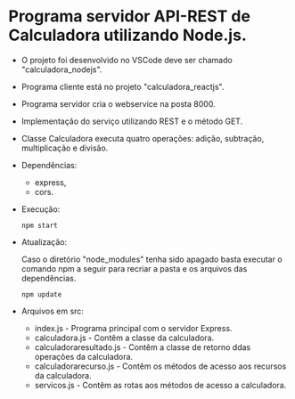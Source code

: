 # Programa servidor API-REST de Calculadora utilizando Node.js.

- O projeto foi desenvolvido no VSCode deve ser chamado "calculadora_nodejs".
- Programa cliente está no projeto "calculadora_reactjs".
- Programa servidor cria o webservice na posta 8000.
- Implementação do serviço utilizando REST e o método GET.
- Classe Calculadora executa quatro operações: adição, subtração, multiplicação e divisão.

- Dependências:    
    - express,
    - cors.

- Execução:    
   <pre><code>npm start</code></pre>
   
- Atualização:

   Caso o diretório "node_modules" tenha sido apagado basta executar o comando npm a seguir para recriar a pasta e os arquivos das dependências.
   <pre><code>npm update</code></pre> 
   
- Arquivos em src:
    - index.js - Programa principal com o servidor Express.
    - calculadora.js - Contêm a classe da calculadora.
    - calculadoraresultado.js - Contêm a classe de retorno ddas operações da calculadora.
    - calculadorarecurso.js - Contêm os métodos de acesso aos recursos da calculadora.
    - servicos.js - Contêm as rotas aos métodos de acesso a calculadora.